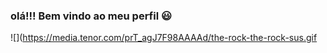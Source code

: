 ### olá!!! Bem vindo ao meu perfil 😃

![](https://media.tenor.com/prT_agJ7F98AAAAd/the-rock-the-rock-sus.gif
